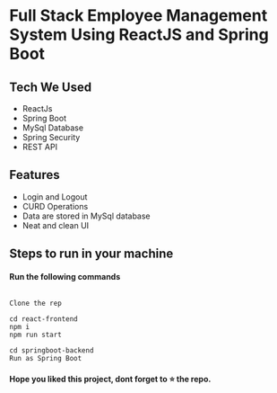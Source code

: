 
# Full Stack Employee Management System Using ReactJS and Spring Boot


## Tech We Used

- ReactJs
- Spring Boot
- MySql Database
- Spring Security
- REST API

## Features

- Login and Logout
- CURD Operations
- Data are stored in MySql database
- Neat and clean UI

## Steps to run in your machine

#### Run the following commands
```

Clone the rep

cd react-frontend
npm i
npm run start

cd springboot-backend
Run as Spring Boot
```




#### Hope you liked this project, dont forget to ⭐ the repo.
